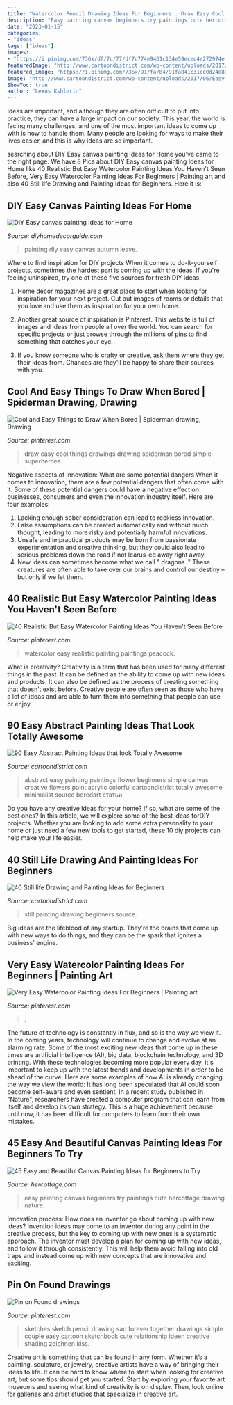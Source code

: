 ```yaml
---
title: "Watercolor Pencil Drawing Ideas For Beginners : Draw Easy Cool Things Drawings Drawing Spiderman Bored Simple Superheroes"
description: "Easy painting canvas beginners try paintings cute hercottage drawing nature"
date: "2023-01-15"
categories:
- "ideas"
tags: ["ideas"]
images:
- "https://i.pinimg.com/736x/df/7c/77/df7c774e9461c134e59ecec4e272974e.jpg"
featuredImage: "http://www.cartoondistrict.com/wp-content/uploads/2017/06/Easy-Abstract-Painting-Ideas00005-1.jpg"
featured_image: "https://i.pinimg.com/736x/91/fa/84/91fa841c31ce0d24e836eaaf3f02ab07.jpg"
image: "http://www.cartoondistrict.com/wp-content/uploads/2017/06/Easy-Abstract-Painting-Ideas00005-1.jpg"
ShowToc: true
author: "Lexus Kshlerin"
---
```



Ideas are important, and although they are often difficult to put into practice, they can have a large impact on our society. This year, the world is facing many challenges, and one of the most important ideas to come up with is how to handle them. Many people are looking for ways to make their lives easier, and this is why ideas are so important.

	

		
searching about DIY Easy canvas painting Ideas for Home you've came to the right page. We have 8 Pics about DIY Easy canvas painting Ideas for Home like 40 Realistic But Easy Watercolor Painting Ideas You Haven&#039;t Seen Before, Very Easy Watercolor Painting Ideas For Beginners | Painting art and also 40 Still life Drawing and Painting Ideas for Beginners. Here it is:
		
    
## DIY Easy Canvas Painting Ideas For Home

<img loading=lazy src="http://diyhomedecorguide.com/wp-content/uploads/2014/05/DIY-easy-autumn-leave-painting.jpg" onerror="this.onerror=null;this.src='https://tse1.mm.bing.net/th?id=OIP.n5VrP4oInfAPA-cCbaLFugHaLc&amp;pid=15.1';" alt="DIY Easy canvas painting Ideas for Home">

_Source: diyhomedecorguide.com_

>painting diy easy canvas autumn leave. 

	

Where to find inspiration for DIY projects
When it comes to do-it-yourself projects, sometimes the hardest part is coming up with the ideas. If you're feeling uninspired, try one of these five sources for fresh DIY ideas.
1. Home décor magazines are a great place to start when looking for inspiration for your next project. Cut out images of rooms or details that you love and use them as inspiration for your own home.

2. Another great source of inspiration is Pinterest. This website is full of images and ideas from people all over the world. You can search for specific projects or just browse through the millions of pins to find something that catches your eye.

3. If you know someone who is crafty or creative, ask them where they get their ideas from. Chances are they'll be happy to share their sources with you.


    
## Cool And Easy Things To Draw When Bored | Spiderman Drawing, Drawing

<img loading=lazy src="https://i.pinimg.com/736x/21/67/1c/21671ca035dfdf1baaf054906cbe2390.jpg" onerror="this.onerror=null;this.src='https://tse1.mm.bing.net/th?id=OIP.f4wnKD3HGeRS1XQA9LgoHwHaKM&amp;pid=15.1';" alt="Cool and Easy Things to Draw When Bored | Spiderman drawing, Drawing">

_Source: pinterest.com_

>draw easy cool things drawings drawing spiderman bored simple superheroes. 

	

Negative aspects of innovation: What are some potential dangers
When it comes to innovation, there are a few potential dangers that often come with it. Some of these potential dangers could have a negative effect on businesses, consumers and even the innovation industry itself. Here are four examples:
1. Lacking enough sober consideration can lead to reckless Innovation.
2. False assumptions can be created automatically and without much thought, leading to more risky and potentially harmful innovations.
3. Unsafe and impractical products may be born from passionate experimentation and creative thinking, but they could also lead to serious problems down the road if not Icarus-ed away right away. 
4. New ideas can sometimes become what we call " dragons ." These creatures are often able to take over our brains and control our destiny – but only if we let them.

    
## 40 Realistic But Easy Watercolor Painting Ideas You Haven&#039;t Seen Before

<img loading=lazy src="https://i.pinimg.com/736x/91/fa/84/91fa841c31ce0d24e836eaaf3f02ab07.jpg" onerror="this.onerror=null;this.src='https://tse2.mm.bing.net/th?id=OIP.A71uhKQYtVpkEFLH_bKTmwHaNC&amp;pid=15.1';" alt="40 Realistic But Easy Watercolor Painting Ideas You Haven&#039;t Seen Before">

_Source: pinterest.com_

>watercolor easy realistic painting paintings peacock. 

	

What is creativity?
Creativity is a term that has been used for many different things in the past. It can be defined as the ability to come up with new ideas and products. It can also be defined as the process of creating something that doesn’t exist before. Creative people are often seen as those who have a lot of ideas and are able to turn them into something that people can use or enjoy.

    
## 90 Easy Abstract Painting Ideas That Look Totally Awesome

<img loading=lazy src="http://www.cartoondistrict.com/wp-content/uploads/2017/06/Easy-Abstract-Painting-Ideas00005-1.jpg" onerror="this.onerror=null;this.src='https://tse4.mm.bing.net/th?id=OIP.ByTm4BrOAmEBUkmPIwAL_QHaKL&amp;pid=15.1';" alt="90 Easy Abstract Painting Ideas that look Totally Awesome">

_Source: cartoondistrict.com_

>abstract easy painting paintings flower beginners simple canvas creative flowers paint acrylic colorful cartoondistrict totally awesome minimalist source boredart статьи. 

	

Do you have any creative ideas for your home? If so, what are some of the best ones? In this article, we will explore some of the best ideas forDIY projects. Whether you are looking to add some extra personality to your home or just need a few new tools to get started, these 10 diy projects can help make your life easier.

    
## 40 Still Life Drawing And Painting Ideas For Beginners

<img loading=lazy src="http://www.cartoondistrict.com/wp-content/uploads/2017/06/Still-life-Drawing-and-Painting-Ideas-for-Beginners00002.jpeg" onerror="this.onerror=null;this.src='https://tse3.mm.bing.net/th?id=OIP.Vc3xbFnJ20HAXQ1lWauB7wHaKc&amp;pid=15.1';" alt="40 Still life Drawing and Painting Ideas for Beginners">

_Source: cartoondistrict.com_

>still painting drawing beginners source. 

	

Big ideas are the lifeblood of any startup. They're the brains that come up with new ways to do things, and they can be the spark that ignites a business' engine.

    
## Very Easy Watercolor Painting Ideas For Beginners | Painting Art

<img loading=lazy src="https://i.pinimg.com/736x/df/7c/77/df7c774e9461c134e59ecec4e272974e.jpg" onerror="this.onerror=null;this.src='https://tse4.mm.bing.net/th?id=OIP.w23Tr9RzuwZPqGq-wdNCeQHaLH&amp;pid=15.1';" alt="Very Easy Watercolor Painting Ideas For Beginners | Painting art">

_Source: pinterest.com_

>. 

	

The future of technology is constantly in flux, and so is the way we view it.
In the coming years, technology will continue to change and evolve at an alarming rate. Some of the most exciting new ideas that come up in these times are artificial intelligence (AI), big data, blockchain technology, and 3D printing. With these technologies becoming more popular every day, it's important to keep up with the latest trends and developments in order to be ahead of the curve. Here are some examples of how AI is already changing the way we view the world: 
It has long been speculated that AI could soon become self-aware and even sentient. In a recent study published in "Nature", researchers have created a computer program that can learn from itself and develop its own strategy. This is a huge achievement because until now, it has been difficult for computers to learn from their own mistakes.

    
## 45 Easy And Beautiful Canvas Painting Ideas For Beginners To Try

<img loading=lazy src="https://www.hercottage.com/wp-content/uploads/2019/09/Easy-and-Beautiful-Canvas-Painting-Ideas-for-Beginners-to-Try-17.jpg" onerror="this.onerror=null;this.src='https://tse1.mm.bing.net/th?id=OIP.r9ZsGMimnqPvLLeNv-Zr6QHaJ7&amp;pid=15.1';" alt="45 Easy and Beautiful Canvas Painting Ideas for Beginners to Try">

_Source: hercottage.com_

>easy painting canvas beginners try paintings cute hercottage drawing nature. 

	

Innovation process: How does an inventor go about coming up with new ideas?
Invention ideas may come to an inventor during any point in the creative process, but the key to coming up with new ones is a systematic approach. The inventor must develop a plan for coming up with new ideas, and follow it through consistently. This will help them avoid falling into old traps and instead come up with new concepts that are innovative and exciting.

    
## Pin On Found Drawings

<img loading=lazy src="https://i.pinimg.com/736x/3e/a0/d8/3ea0d8bfdc2e6c6ea9eeb49036b36cff.jpg" onerror="this.onerror=null;this.src='https://tse1.mm.bing.net/th?id=OIP.kQDFPqbnJf3OS6rfr854owAAAA&amp;pid=15.1';" alt="Pin on Found drawings">

_Source: pinterest.com_

>sketches sketch pencil drawing sad forever together drawings simple couple easy cartoon sketchbook cute relationship ideen creative shading zeichnen kiss. 

	

Creative art is something that can be found in any form. Whether it’s a painting, sculpture, or jewelry, creative artists have a way of bringing their ideas to life. It can be hard to know where to start when looking for creative art, but some tips should get you started. Start by exploring your favorite art museums and seeing what kind of creativity is on display. Then, look online for galleries and artist studios that specialize in creative art.

